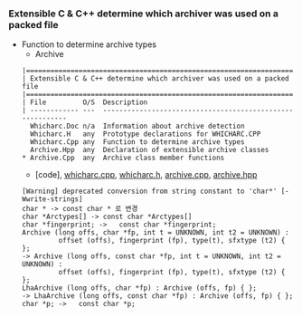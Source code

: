 ### Extensible C & C++ determine which archiver was used on a packed file
* Function to determine archive types
  * Archive
  ```
  |=============================================================================
  | Extensible C & C++ determine which archiver was used on a packed file
  |=============================================================================
  | File         O/S  Description
  | ------------ ---  ----------------------------------------------------------
    Whicharc.Doc n/a  Information about archive detection
    Whicharc.H   any  Prototype declarations for WHICHARC.CPP
    Whicharc.Cpp any  Function to determine archive types
    Archive.Hpp  any  Declaration of extensible archive classes
  * Archive.Cpp  any  Archive class member functions
  ```
  * [code], [whicharc.cpp](https://github.com/csbyun-data/C-Pro/blob/main/chap03/Arch/whicharc.cpp), [whicharc.h](https://github.com/csbyun-data/C-Pro/blob/main/chap03/Arch/whicharc.h), [archive.cpp](https://github.com/csbyun-data/C-Pro/blob/main/chap03/Arch/archive.cpp), [archive.hpp](https://github.com/csbyun-data/C-Pro/blob/main/chap03/Arch/whicharc.hpp)
  ```
  [Warning] deprecated conversion from string constant to 'char*' [-Wwrite-strings]
  char * -> const char * 로 변경
  char *Arctypes[] -> const char *Arctypes[]
  char *fingerprint; ->   const char *fingerprint;
  Archive (long offs, char *fp, int t = UNKNOWN, int t2 = UNKNOWN) :
           offset (offs), fingerprint (fp), type(t), sfxtype (t2) { };
  -> Archive (long offs, const char *fp, int t = UNKNOWN, int t2 = UNKNOWN) :
           offset (offs), fingerprint (fp), type(t), sfxtype (t2) { };
  LhaArchive (long offs, char *fp) : Archive (offs, fp) { };
  -> LhaArchive (long offs, const char *fp) : Archive (offs, fp) { };
  char *p; ->   const char *p;
  ```
  
  
